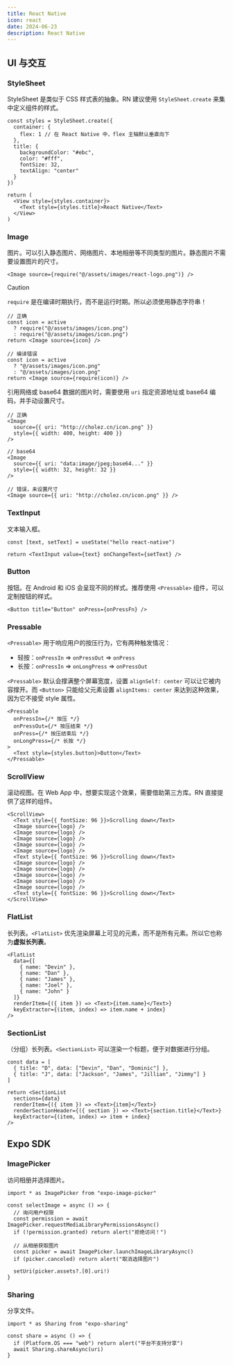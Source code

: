 ```yaml
---
title: React Native
icon: react
date: 2024-06-23
description: React Native
---
```


## UI 与交互

### StyleSheet

StyleSheet 是类似于 CSS 样式表的抽象。RN 建议使用  `StyleSheet.create` 来集中定义组件的样式。

```tsx
const styles = StyleSheet.create({
  container: {
    flex: 1 // 在 React Native 中，flex 主轴默认垂直向下
  },
  title: {
    backgroundColor: "#ebc",
    color: "#fff",
    fontSize: 32,
    textAlign: "center"
  }
})

return (
  <View style={styles.container}>
    <Text style={styles.title}>React Native</Text>
  </View>
)
```

### Image

图片。可以引入静态图片、网络图片、本地相册等不同类型的图片。静态图片不需要设置图片的尺寸。

```tsx
<Image source={require("@/assets/images/react-logo.png")} />
```

> [!caution]
>
> `require` 是在编译时期执行，而不是运行时期。所以必须使用静态字符串！

```tsx
// 正确
const icon = active
  ? require("@/assets/images/icon.png")
  : require("@/assets/images/icon.png")
return <Image source={icon} />

// 编译错误
const icon = active
  ? "@/assets/images/icon.png"
  : "@/assets/images/icon.png"
return <Image source={require(icon)} />
```

引用网络或 base64 数据的图片时，需要使用 `uri` 指定资源地址或 base64 编码，并手动设置尺寸。

```tsx
// 正确
<Image
  source={{ uri: "http://cholez.cn/icon.png" }}
  style={{ width: 400, height: 400 }}
/>

// base64
<Image
  source={{ uri: "data:image/jpeg;base64..." }}
  style={{ width: 32, height: 32 }}
/>

// 错误，未设置尺寸
<Image source={{ uri: "http://cholez.cn/icon.png" }} />
```

### TextInput

文本输入框。

```tsx
const [text, setText] = useState("hello react-native")

return <TextInput value={text} onChangeText={setText} />
```

### Button

按钮。在 Android 和 iOS 会呈现不同的样式。推荐使用 `<Pressable>` 组件，可以定制按钮的样式。

```tsx
<Button title="Button" onPress={onPressFn} />
```

### Pressable

`<Pressable>` 用于响应用户的按压行为，它有两种触发情况：

- 轻按：`onPressIn` => `onPressOut` => `onPress`
- 长按：`onPressIn` => `onLongPress` => `onPressOut`

`<Pressable>` 默认会撑满整个屏幕宽度，设置 `alignSelf: center` 可以让它被内容撑开。而 `<Button>` 只能给父元素设置 `alignItems: center` 来达到这种效果，因为它不接受 style 属性。

```tsx
<Pressable
  onPressIn={/* 按压 */}
  onPressOut={/* 按压结束 */}
  onPress={/* 按压结束后 */}
  onLongPress={/* 长按 */}
>
  <Text style={styles.button}>Button</Text>
</Pressable>
```

### ScrollView

滚动视图。在 Web App 中，想要实现这个效果，需要借助第三方库。RN 直接提供了这样的组件。

```tsx
<ScrollView>
  <Text style={{ fontSize: 96 }}>Scrolling down</Text>
  <Image source={logo} />
  <Image source={logo} />
  <Image source={logo} />
  <Image source={logo} />
  <Image source={logo} />
  <Text style={{ fontSize: 96 }}>Scrolling down</Text>
  <Image source={logo} />
  <Image source={logo} />
  <Image source={logo} />
  <Image source={logo} />
  <Image source={logo} />
  <Text style={{ fontSize: 96 }}>Scrolling down</Text>
</ScrollView>
```

### FlatList

长列表。`<FlatList>` 优先渲染屏幕上可见的元素，而不是所有元素。所以它也称为**虚拟长列表**。

```tsx
<FlatList
  data={[
    { name: "Devin" },
    { name: "Dan" },
    { name: "James" },
    { name: "Joel" },
    { name: "John" }
  ]}
  renderItem={({ item }) => <Text>{item.name}</Text>}
  keyExtractor={(item, index) => item.name + index}
/>
```

### SectionList

（分组）长列表。`<SectionList>` 可以渲染一个标题，便于对数据进行分组。

```tsx
const data = [
  { title: "D", data: ["Devin", "Dan", "Dominic"] },
  { title: "J", data: ["Jackson", "James", "Jillian", "Jimmy"] }
]

return <SectionList
  sections={data}
  renderItem={({ item }) => <Text>{item}</Text>}
  renderSectionHeader={({ section }) => <Text>{section.title}</Text>}
  keyExtractor={(item, index) => item + index}
/>
```

## Expo SDK

### ImagePicker

访问相册并选择图片。

```tsx
import * as ImagePicker from "expo-image-picker"

const selectImage = async () => {
  // 询问用户权限
  const permission = await ImagePicker.requestMediaLibraryPermissionsAsync()
  if (!permission.granted) return alert("拒绝访问！")
  
  // 从相册获取图片
  const picker = await ImagePicker.launchImageLibraryAsync()
  if (picker.canceled) return alert("取消选择图片")
  
  setUri(picker.assets?.[0].uri!)
}
```

### Sharing

分享文件。

```tsx
import * as Sharing from "expo-sharing"

const share = async () => {
  if (Platform.OS === "web") return alert("平台不支持分享")
  await Sharing.shareAsync(uri)
}
```
